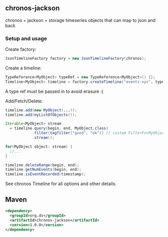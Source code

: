 chronos-jackson
---------------

chronos + jackson = storage timeseries objects that
can map to json and back

### Setup and usage

Create factory:

```java
JsonTimelineFactory factory = new JsonTimelineFactory(chronos);
```

Create a timeline:

```java
TypeReference<MyObject> typeRef = new TypeReference<MyObject>() {};
Timeline<MyObject> timeline = factory.createTimeline("events-xyz", typeRef);
```
A type ref must be passed in to avoid erasure :(

Add/Fetch/Delete:

```java
timeline.add(new MyObject(...));
timeline.add(myListOfObjects());

Iterable<MyObject> stream 
  = timeline.query(begin, end, MyObject.class)
            .filter(tagfilter("good", "ok")) // custom FilterFn<MyObject>
            .stream();

for(MyObject object: stream) {
  //...
}

timeline.deleteRange(begin, end);
timeline.getNumEvents(begin, end);
timeline.isEventRecorded(timestamp);
```
See chronos Timeline for all options and other details.


Maven
-----

```xml
<dependency>
  <groupId>org.ds</groupId>
  <artifactId>chronos-jackson</artifactId>
  <version>1.0.0</version>
</dependency>
```